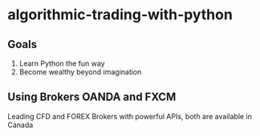 # algorithmic-trading-with-python

## Goals
1. Learn Python the fun way
2. Become wealthy beyond imagination

## Using Brokers OANDA and FXCM
Leading CFD and FOREX Brokers with powerful APIs, both are available in Canada




